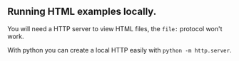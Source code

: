 
## Running HTML examples locally.

You will need a HTTP server to view HTML files, the `file:` protocol won't work.

With python you can create a local HTTP easily with `python -m http.server`.
